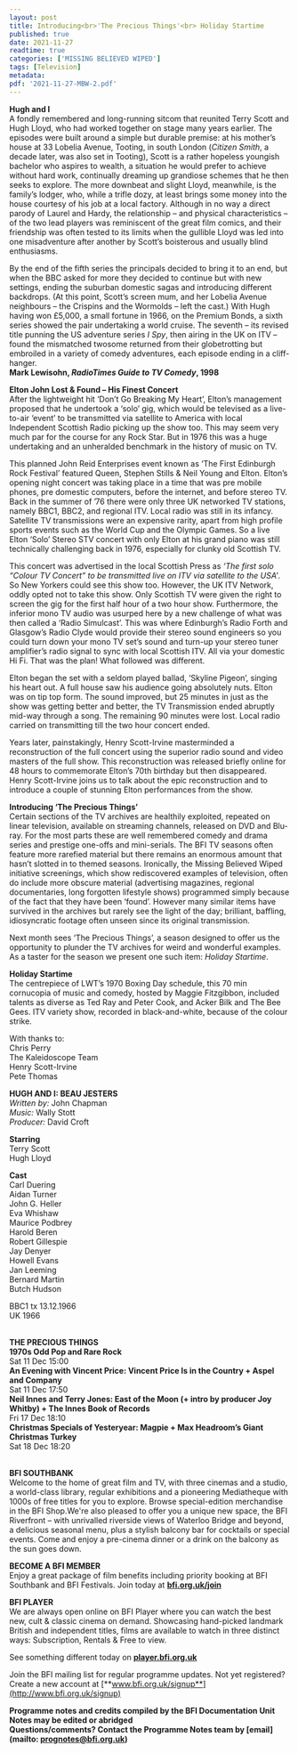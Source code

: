 ```yaml
---
layout: post
title: Introducing<br>'The Precious Things'<br> Holiday Startime
published: true
date: 2021-11-27
readtime: true
categories: ['MISSING BELIEVED WIPED']
tags: [Television]
metadata: 
pdf: '2021-11-27-MBW-2.pdf'
---
```


**Hugh and I**<br>
A fondly remembered and long-running sitcom that reunited Terry Scott and Hugh Lloyd, who had worked together on stage many years earlier. The episodes were built around a simple but durable premise: at his mother’s house at 33 Lobelia Avenue, Tooting, in south London (_Citizen Smith_, a decade later, was also set in Tooting), Scott is a rather hopeless youngish bachelor who aspires to wealth, a situation he would prefer to achieve without hard work, continually dreaming up grandiose schemes that he then seeks to explore. The more downbeat and slight Lloyd, meanwhile, is the family’s lodger, who, while a trifle dozy, at least brings some money into the house courtesy of his job at a local factory. Although in no way a direct parody of Laurel and Hardy, the relationship – and physical characteristics – of the two lead players was reminiscent of the great film comics, and their friendship was often tested to its limits when the gullible Lloyd was led into one misadventure after another by Scott’s boisterous and usually blind enthusiasms.

By the end of the fifth series the principals decided to bring it to an end, but when the BBC asked for more they decided to continue but with new settings, ending the suburban domestic sagas and introducing different backdrops. (At this point, Scott’s screen mum, and her Lobelia Avenue neighbours – the Crispins and the Wormolds – left the cast.) With Hugh having won £5,000, a small fortune in 1966, on the Premium Bonds, a sixth series showed the pair undertaking a world cruise. The seventh – its revised title punning the US adventure series _I Spy_, then airing in the UK on ITV – found the mismatched twosome returned from their globetrotting but embroiled in a variety of comedy adventures, each episode ending in a cliff- hanger.<br>
**Mark Lewisohn, _RadioTimes Guide to TV Comedy_, 1998**<br>

**Elton John Lost & Found – His Finest Concert**<br>
After the lightweight hit ‘Don’t Go Breaking My Heart’, Elton’s management proposed that he undertook a ‘solo’ gig, which would be televised as a live-to-air ‘event’ to be transmitted via satellite to America with local Independent Scottish Radio picking up the show too. This may seem very much par for the course for any Rock Star. But in 1976 this was a huge undertaking and an unheralded benchmark in the history of music on TV.

This planned John Reid Enterprises event known as ‘The First Edinburgh Rock Festival’ featured Queen, Stephen Stills & Neil Young and Elton. Elton’s opening night concert was taking place in a time that was pre mobile phones, pre domestic computers, before the internet, and before stereo TV. Back in the summer of ’76 there were only three UK networked TV stations, namely BBC1, BBC2, and regional ITV. Local radio was still in its infancy. Satellite TV transmissions were an expensive rarity, apart from high profile sports events such as the World Cup and the Olympic Games. So a live Elton ‘Solo’ Stereo STV concert with only Elton at his grand piano was still technically challenging back in 1976, especially for clunky old Scottish TV.

This concert was advertised in the local Scottish Press as _‘The first solo “Colour TV Concert” to be transmitted live on ITV via satellite to the USA’_. So New Yorkers could see this show too. However, the UK ITV Network, oddly opted not to take this show. Only Scottish TV were given the right to screen the gig for the first half hour of a two hour show. Furthermore, the inferior mono TV audio was usurped here by a new challenge of what was then called a ‘Radio Simulcast’. This was where Edinburgh’s Radio Forth and Glasgow’s Radio Clyde would provide their stereo sound engineers so you could turn down your mono TV set’s sound and turn-up your stereo tuner amplifier’s radio signal to sync with local Scottish ITV. All via your domestic Hi Fi. That was the plan! What followed was different.

Elton began the set with a seldom played ballad, ‘Skyline Pigeon’, singing his heart out. A full house saw his audience going absolutely nuts. Elton was on tip top form. The sound improved, but 25 minutes in just as the show was getting better and better, the TV Transmission ended abruptly mid-way through a song. The remaining 90 minutes were lost. Local radio carried on transmitting till the two hour concert ended.

Years later, painstakingly, Henry Scott-Irvine masterminded a reconstruction of the full concert using the superior radio sound and video masters of the full show. This reconstruction was released briefly online for 48 hours to commemorate Elton’s 70th birthday but then disappeared. Henry Scott-Irvine joins us to talk about the epic reconstruction and to introduce a couple of stunning Elton performances from the show.

**Introducing ‘The Precious Things’**<br>
Certain sections of the TV archives are healthily exploited, repeated on linear television, available on streaming channels, released on DVD and Blu-ray. For the most parts these are well remembered comedy and drama series and prestige one-offs and mini-serials. The BFI TV seasons often feature more rarefied material but there remains an enormous amount that hasn’t slotted in to themed seasons. Ironically, the Missing Believed Wiped initiative screenings, which show rediscovered examples of television, often do include more obscure material (advertising magazines, regional documentaries, long forgotten lifestyle shows) programmed simply because of the fact that they have been ‘found’. However many similar items have survived in the archives but rarely see the light of the day; brilliant, baffling, idiosyncratic footage often unseen since its original transmission.

Next month sees ‘The Precious Things’, a season designed to offer us the opportunity to plunder the TV archives for weird and wonderful examples. As a taster for the season we present one such item: _Holiday Startime_.<br>

**Holiday Startime**<br>
The centrepiece of LWT’s 1970 Boxing Day schedule, this 70 min cornucopia of music and comedy, hosted by Maggie Fitzgibbon, included talents as diverse as Ted Ray and Peter Cook, and Acker Bilk and The Bee Gees. ITV variety show, recorded in black-and-white, because of the colour strike.<br>

With thanks to:<br>
Chris Perry<br>
The Kaleidoscope Team<br>
Henry Scott-Irvine<br>
Pete Thomas<br>


**HUGH AND I: BEAU JESTERS**<br>
_Written by:_ John Chapman<br>
_Music:_ Wally Stott<br>
_Producer:_ David Croft<br>

**Starring**<br>
Terry Scott<br>
Hugh Lloyd<br>

**Cast**<br>
Carl Duering<br>
Aidan Turner<br>
John G. Heller<br>
Eva Whishaw<br>
Maurice Podbrey<br>
Harold Beren<br>
Robert Gillespie<br>
Jay Denyer<br>
Howell Evans<br>
Jan Leeming<br>
Bernard Martin<br>
Butch Hudson<br>

BBC1 tx 13.12.1966<br>
UK 1966<br>
<br>

**THE PRECIOUS THINGS**<br>
**1970s Odd Pop and Rare Rock**<br>
Sat 11 Dec 15:00<br>
**An Evening with Vincent Price: Vincent Price Is in the Country + Aspel and Company**<br>
Sat 11 Dec 17:50<br>
**Neil Innes and Terry Jones: East of the Moon (+ intro by producer Joy Whitby) + The Innes Book of Records**<br>
Fri 17 Dec 18:10<br>
**Christmas Specials of Yesteryear: Magpie + Max Headroom’s Giant Christmas Turkey**<br>
Sat 18 Dec 18:20<br>
<br>


**BFI SOUTHBANK**  
Welcome to the home of great film and TV, with three cinemas and a studio, a world-class library, regular exhibitions and a pioneering Mediatheque with 1000s of free titles for you to explore. Browse special-edition merchandise in the BFI Shop.We&#39;re also pleased to offer you a unique new space, the BFI Riverfront – with unrivalled riverside views of Waterloo Bridge and beyond, a delicious seasonal menu, plus a stylish balcony bar for cocktails or special events. Come and enjoy a pre-cinema dinner or a drink on the balcony as the sun goes down.  

**BECOME A BFI MEMBER**  
Enjoy a great package of film benefits including priority booking at BFI Southbank and BFI Festivals. Join today at [**bfi.org.uk/join**](http://www.bfi.org.uk/join)  

**BFI PLAYER**  
 We are always open online on BFI Player where you can watch the best new, cult &amp; classic cinema on demand. Showcasing hand-picked landmark British and independent titles, films are available to watch in three distinct ways: Subscription, Rentals &amp; Free to view.  

See something different today on [**player.bfi.org.uk**](https://player.bfi.org.uk)  

Join the BFI mailing list for regular programme updates. Not yet registered? Create a new account at [**www.bfi.org.uk/signup**](http://www.bfi.org.uk/signup)

**Programme notes and credits compiled by the BFI Documentation Unit  
Notes may be edited or abridged  
Questions/comments? Contact the Programme Notes team by [email](mailto: prognotes@bfi.org.uk)**

